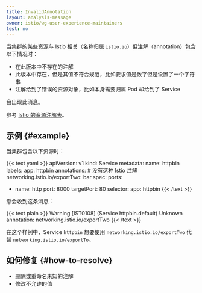 ```yaml
---
title: InvalidAnnotation
layout: analysis-message
owner: istio/wg-user-experience-maintainers
test: no
---
```


当集群的某些资源与 Istio 相关（名称归属 `istio.io`）但注解（annotation）包含以下情况时：

- 在此版本中不存在的注解
- 此版本中存在，但是其值不符合规范，比如要求值是数字但是设置了一个字符串
- 注解给到了错误的资源对象，比如本身需要归属 Pod 却给到了 Service

会出现此消息。

参考 [Istio 的资源注解表](/zh/docs/reference/config/annotations/)。

## 示例 {#example}

当集群包含以下资源时：

{{< text yaml >}}
apiVersion: v1
kind: Service
metadata:
  name: httpbin
  labels:
    app: httpbin
  annotations:
    # 没有这种 Istio 注解
    networking.istio.io/exportTwo: bar
spec:
  ports:
  - name: http
    port: 8000
    targetPort: 80
  selector:
    app: httpbin
{{< /text >}}

您会收到这条消息：

{{< text plain >}}
Warning [IST0108] (Service httpbin.default) Unknown annotation: networking.istio.io/exportTwo
{{< /text >}}

在这个样例中，Service `httpbin` 想要使用 `networking.istio.io/exportTwo`
代替 `networking.istio.io/exportTo`。

## 如何修复 {#how-to-resolve}

- 删除或重命名未知的注解
- 修改不允许的值
